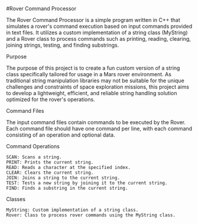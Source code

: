 #Rover Command Processor

The Rover Command Processor is a simple program written in C++ that simulates a rover's command execution based on input commands provided in text files. It utilizes a custom implementation of a string class (MyString) and a Rover class to process commands such as printing, reading, clearing, joining strings, testing, and finding substrings.

Purpose

The purpose of this project is to create a fun custom version of a string class specifically tailored for usage in a Mars rover environment. As traditional string manipulation libraries may not be suitable for the unique challenges and constraints of space exploration missions, this project aims to develop a lightweight, efficient, and reliable string handling solution optimized for the rover's operations.

Command Files

  The input command files contain commands to be executed by the Rover. Each command file should have one command per line, with each command consisting of an operation and optional data.

  Command Operations

    SCAN: Scans a string.
    PRINT: Prints the current string.
    READ: Reads a character at the specified index.
    CLEAR: Clears the current string.
    JOIN: Joins a string to the current string.
    TEST: Tests a new string by joining it to the current string.
    FIND: Finds a substring in the current string.

Classes

    MyString: Custom implementation of a string class.
    Rover: Class to process rover commands using the MyString class.
